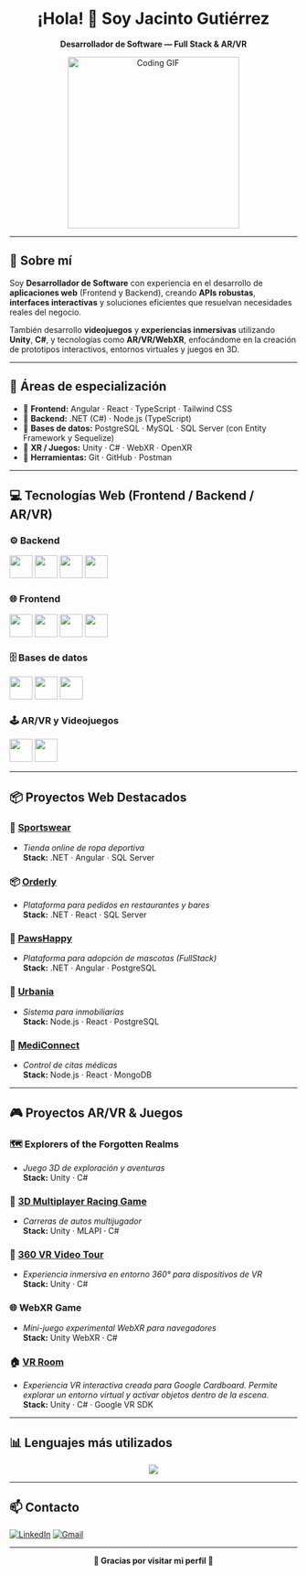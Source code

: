 <h1 align="center">¡Hola! 👋 Soy Jacinto Gutiérrez</h1>

<p align="center">
  <b>Desarrollador de Software — Full Stack & AR/VR</b>
</p>

<p align="center">
  <img src="https://media.giphy.com/media/qgQUggAC3Pfv687qPC/giphy.gif" width="300" alt="Coding GIF">
</p>

---

## 🚀 Sobre mí

Soy **Desarrollador de Software** con experiencia en el desarrollo de **aplicaciones web** (Frontend y Backend), creando **APIs robustas**, **interfaces interactivas** y soluciones eficientes que resuelvan necesidades reales del negocio.

También desarrollo **videojuegos** y **experiencias inmersivas** utilizando **Unity**, **C#**, y tecnologías como **AR/VR/WebXR**, enfocándome en la creación de prototipos interactivos, entornos virtuales y juegos en 3D.

---

## 🧩 Áreas de especialización

- 🔹 **Frontend:** Angular · React · TypeScript · Tailwind CSS  
- 🔹 **Backend:** .NET (C#) · Node.js (TypeScript)  
- 🔹 **Bases de datos:** PostgreSQL · MySQL · SQL Server (con Entity Framework y Sequelize)  
- 🔹 **XR / Juegos:** Unity · C# · WebXR · OpenXR  
- 🔹 **Herramientas:** Git · GitHub · Postman

---

## 💻 Tecnologías Web (Frontend / Backend / AR/VR)

### ⚙️ Backend
<p align="left">
  <img src="https://cdn.jsdelivr.net/gh/devicons/devicon/icons/csharp/csharp-plain.svg" width="40" height="40"/>
  <img src="https://cdn.jsdelivr.net/gh/devicons/devicon/icons/dotnetcore/dotnetcore-original.svg" width="40" height="40"/>
  <img src="https://cdn.jsdelivr.net/gh/devicons/devicon/icons/typescript/typescript-plain.svg" width="40" height="40"/>
  <img src="https://cdn.jsdelivr.net/gh/devicons/devicon/icons/nodejs/nodejs-plain.svg" width="40" height="40"/>
</p>

### 🌐 Frontend
<p align="left">
  <img src="https://cdn.jsdelivr.net/gh/devicons/devicon@latest/icons/angularjs/angularjs-plain.svg" width="40" height="40"/>
  <img src="https://cdn.jsdelivr.net/gh/devicons/devicon/icons/react/react-original.svg" width="40" height="40"/>
  <img src="https://cdn.jsdelivr.net/gh/devicons/devicon/icons/typescript/typescript-plain.svg" width="40" height="40"/>
  <img src="https://cdn.jsdelivr.net/gh/devicons/devicon@latest/icons/bootstrap/bootstrap-plain.svg" width="40" height="40"/> 
  
</p>

### 🗄️ Bases de datos
<p align="left">
  <img src="https://cdn.jsdelivr.net/gh/devicons/devicon/icons/mysql/mysql-original.svg" width="40" height="40"/>
  <img src="https://cdn.jsdelivr.net/gh/devicons/devicon/icons/postgresql/postgresql-plain.svg" width="40" height="40"/>
  <img src="https://cdn.jsdelivr.net/gh/devicons/devicon@latest/icons/microsoftsqlserver/microsoftsqlserver-plain.svg" width="40" height="40"/>       
</p>

### 🕹️ AR/VR y Videojuegos
<p align="left">
  <img src="https://cdn.jsdelivr.net/gh/devicons/devicon/icons/unity/unity-original.svg" width="40" height="40"/>
  <img src="https://cdn.jsdelivr.net/gh/devicons/devicon/icons/csharp/csharp-plain.svg" width="40" height="40"/>
  
</p>


---

## 📦 Proyectos Web Destacados

### 🛒 [Sportswear](https://github.com/Jagucan/c17-117-t-csharp)
- *Tienda online de ropa deportiva*  
  **Stack:** .NET · Angular · SQL Server

### 📦 [Orderly](https://github.com/Jagucan/s16-01-ft-csharp-react)
- *Plataforma para pedidos en restaurantes y bares*  
  **Stack:** .NET · React · SQL Server

### 🐾 [PawsHappy](https://github.com/Jagucan/c20-01-ft-csharp-angular)
- *Plataforma para adopción de mascotas (FullStack)*  
  **Stack:** .NET · Angular · PostgreSQL

### 🏢 [Urbania](https://github.com/Jagucan/s21-14-n-webapp)
- *Sistema para inmobiliarias*  
  **Stack:** Node.js · React · PostgreSQL

### 🏥 [MediConnect](https://github.com/Jagucan/c22-01-n-webapp)
- *Control de citas médicas*  
  **Stack:** Node.js · React · MongoDB

---

## 🎮 Proyectos AR/VR & Juegos

### 🗺️ Explorers of the Forgotten Realms
- *Juego 3D de exploración y aventuras*  
  **Stack:** Unity · C#

### 🏁 [3D Multiplayer Racing Game](https://github.com/Jagucan/3d-multiplayer-racing-game)
- *Carreras de autos multijugador*  
  **Stack:** Unity · MLAPI · C#

### 🧭 [360 VR Video Tour](https://github.com/Jagucan/360-vr-video-tour)
- *Experiencia inmersiva en entorno 360° para dispositivos de VR*  
  **Stack:** Unity · C#

### 🌐 WebXR Game
- *Mini-juego experimental WebXR para navegadores*  
  **Stack:** Unity WebXR · C#

### 🏠 [VR Room](https://github.com/Jagucan/vr-room)
- *Experiencia VR interactiva creada para Google Cardboard. Permite explorar un entorno virtual y activar objetos dentro de la escena.*  
  **Stack:** Unity · C# · Google VR SDK

---

## 📊 Lenguajes más utilizados

<p align="center">
  <img src="https://github-readme-stats.vercel.app/api/top-langs/?username=Jagucan&layout=compact&langs_count=8&theme=tokyonight"/>
</p>

---

## 📫 Contacto

  [![LinkedIn](https://img.shields.io/badge/LinkedIn-0A66C2?style=for-the-badge&logo=linkedin&logoColor=white)](https://www.linkedin.com/in/jacinto-gutierrez-cantillo-software-developer/)
  [![Gmail](https://img.shields.io/badge/Gmail-D14836?style=for-the-badge&logo=gmail&logoColor=white)](mailto:jgut.2499@gmail.com)

---

<p align="center">
  <b>🚀 Gracias por visitar mi perfil 🚀</b>
</p>
